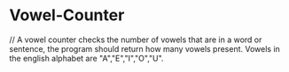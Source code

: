 # Vowel-Counter

// A vowel counter checks the number of vowels that are in a word
or sentence, the program should return how many vowels present.
Vowels in the english alphabet are "A","E","I","O","U".
 
